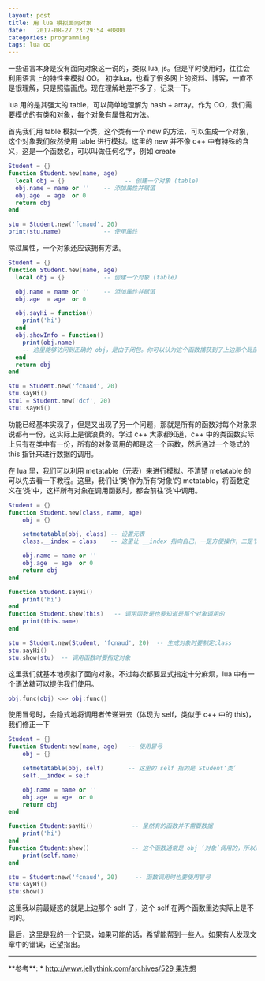 ```yaml
---
layout: post
title: 用 lua 模拟面向对象 
date:   2017-08-27 23:29:54 +0800
categories: programming
tags: lua oo
---
```


一些语言本身是没有面向对象这一说的，类似 lua, js。但是平时使用时，往往会利用语言上的特性来模拟 OO。 初学lua，也看了很多网上的资料、博客，一直不是很理解，只是照猫画虎。现在理解地差不多了，记录一下。

lua 用的是其强大的 table，可以简单地理解为 hash + array。作为 OO，我们需要模仿的有类和对象，每个对象有属性和方法。

首先我们用 table 模拟一个类，这个类有一个 new 的方法，可以生成一个对象，这个对象我们依然使用 table 进行模拟。这里的 new 并不像 c++ 中有特殊的含义，这是一个函数名，可以叫做任何名字，例如 create
``` lua
Student = {}
function Student.new(name, age) 
  local obj = {}                 -- 创建一个对象 (table)
  obj.name = name or ''    -- 添加属性并赋值
  obj.age  = age  or 0
  return obj         
end

stu = Student.new('fcnaud', 20)
print(stu.name)            -- 使用属性
```

除过属性，一个对象还应该拥有方法。
``` lua
Student = {}
function Student.new(name, age) 
  local obj = {}           -- 创建一个对象 (table)

  obj.name = name or ''    -- 添加属性并赋值
  obj.age  = age  or 0

  obj.sayHi = function()
    print('hi')
  end
  obj.showInfo = function()
    print(obj.name)
    -- 这里能够访问到正确的 obj，是由于闭包。你可以认为这个函数捕获到了上边那个局部变量。在 lua 里这种局部变量叫做 upvalue。
  end
  return obj         
end

stu = Student.new('fcnaud', 20)
stu.sayHi()
stu1 = Student.new('dcf', 20)
stu1.sayHi()
```

功能已经基本实现了，但是又出现了另一个问题，那就是所有的函数对每个对象来说都有一份，这实际上是很浪费的。学过 c++ 大家都知道，c++ 中的类函数实际上只有在类中有一份，所有的对象调用的都是这一个函数，然后通过一个隐式的 this 指针来进行数据的调用。

在 lua 里，我们可以利用 metatable（元表）来进行模拟。不清楚 metatable 的可以先去看一下教程。这里，我们让‘类’作为所有‘对象’的 metatable，将函数定义在‘类’中，这样所有对象在调用函数时，都会前往‘类’中调用。

``` lua
Student = {}
function Student.new(class, name, age)
    obj = {}

    setmetatable(obj, class) -- 设置元表
    class.__index = class    -- 这里让 __index 指向自己，一是方便操作，二是节省空间

    obj.name = name or ''
    obj.age  = age  or 0
    return obj
end

function Student.sayHi()
    print('hi')
end
function Student.show(this)   -- 调用函数是也要知道是那个对象调用的
    print(this.name)
end

stu = Student.new(Student, 'fcnaud', 20)  -- 生成对象时要制定class
stu.sayHi()
stu.show(stu)  -- 调用函数时要指定对象
```

这里我们就基本地模拟了面向对象。不过每次都要显式指定十分麻烦，lua 中有一个语法糖可以提供我们使用。
``` lua
obj.func(obj) <=> obj:func()
```
使用冒号时，会隐式地将调用者传递进去（体现为 self，类似于 c++ 中的 this)，我们修正一下
``` lua
Student = {}
function Student:new(name, age)   -- 使用冒号
    obj = {}

    setmetatable(obj, self)       -- 这里的 self 指的是 Student‘类’
    self.__index = self

    obj.name = name or ''
    obj.age  = age  or 0
    return obj
end

function Student:sayHi()           -- 虽然有的函数并不需要数据
    print('hi')
end
function Student:show()            -- 这个函数通常是 obj ‘对象’调用的，所以这个 self 指的是对象
    print(self.name)
end

stu = Student:new('fcnaud', 20)     -- 函数调用时也要使用冒号
stu:sayHi()
stu:show()
```

这里我以前最疑惑的就是上边那个 self 了，这个 self 在两个函数里边实际上是不同的。


最后，这里是我的一个记录，如果可能的话，希望能帮到一些人。如果有人发现文章中的错误，还望指出。

<hr/>
**参考**:
* <a href="http://www.jellythink.com/archives/529" target="_blank">http://www.jellythink.com/archives/529 果冻想</a>


